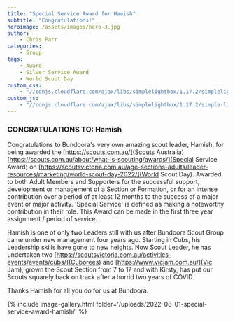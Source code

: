 ```yaml
---
title: "Special Service Award for Hamish"
subtitle: "Congratulations!"
heroimage: /assets/images/hero-3.jpg
author:
    - Chris Parr
categories:
    - Group
tags:
    - Award
    - Silver Service Award
    - World Scout Day
custom_css:
    - "//cdnjs.cloudflare.com/ajax/libs/simplelightbox/1.17.2/simplelightbox.min.css"
custom_js:
    - "//cdnjs.cloudflare.com/ajax/libs/simplelightbox/1.17.2/simple-lightbox.min.js"
---
```


### CONGRATULATIONS TO: Hamish

Congratulations to Bundoora's very own amazing scout leader, Hamish, for being awarded the [https://scouts.com.au/](Scouts Australia) [https://scouts.com.au/about/what-is-scouting/awards/](Special Service Award) on [https://scoutsvictoria.com.au/age-sections-adults/leader-resources/marketing/world-scout-day-2022/](World Scout Day). Awarded to both Adult Members and Supporters for the successful support, development or management of a Section or Formation, or for an intense contribution over a period of at least 12 months to the success of a major event or major activity. 'Special Service' is defined as making a noteworthy contribution in their role. This Award can be made in the first three year assignment / period of service.

Hamish is one of only two Leaders still with us after Bundoora Scout Group came under new management four years ago. Starting in Cubs, his Leadership skills have gone to new heights. Now Scout Leader, he has undertaken two [https://scoutsvictoria.com.au/activities-events/events/cubs/](Cuborees) and [https://www.vicjam.com.au/](Vic Jam), grown the Scout Section from 7 to 17 and with Kirsty, has put our Scouts squarely back on track after a horrid two years of COVID.

Thanks Hamish for all you do for us at Bundoora.

{% include image-gallery.html folder='/uploads/2022-08-01-special-service-award-hamish/' %}
